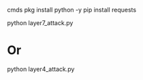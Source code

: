 cmds
pkg install python -y
pip install requests

python layer7_attack.py
# Or
python layer4_attack.py
